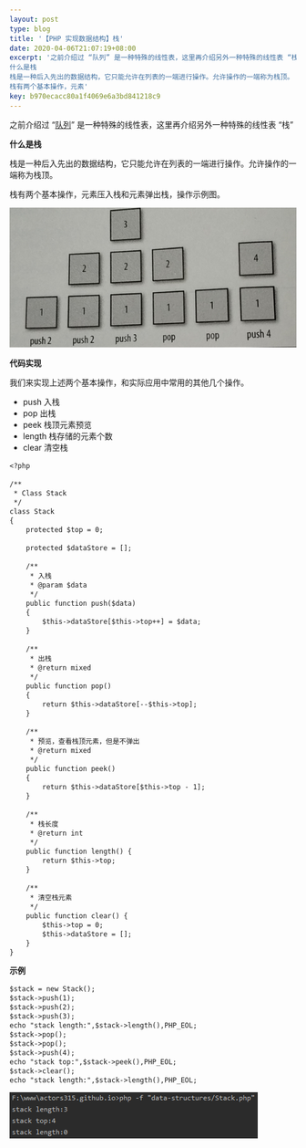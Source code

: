 ```yaml
---  
layout: post  
type: blog  
title: '【PHP 实现数据结构】栈'  
date: 2020-04-06T21:07:19+08:00  
excerpt: '之前介绍过 “队列” 是一种特殊的线性表，这里再介绍另外一种特殊的线性表 “栈”
什么是栈
栈是一种后入先出的数据结构，它只能允许在列表的一端进行操作。允许操作的一端称为栈顶。
栈有两个基本操作，元素'  
key: b970ecacc80a1f4069e6a3bd841218c9  
---  
```


之前介绍过 “[队列](https://segmentfault.com/a/1190000017772194)” 是一种特殊的线性表，这里再介绍另外一种特殊的线性表 “栈”

**什么是栈**

栈是一种后入先出的数据结构，它只能允许在列表的一端进行操作。允许操作的一端称为栈顶。

栈有两个基本操作，元素压入栈和元素弹出栈，操作示例图。

![image.png](/blog/files/images/20030b452985c6a71e3ec19f69ec1ca9.png "image.png")

**代码实现**

我们来实现上述两个基本操作，和实际应用中常用的其他几个操作。

- push 入栈
- pop 出栈
- peek 栈顶元素预览
- length 栈存储的元素个数
- clear 清空栈

```
<?php

/**
 * Class Stack
 */
class Stack
{
    protected $top = 0;

    protected $dataStore = [];

    /**
     * 入栈
     * @param $data
     */
    public function push($data)
    {
        $this->dataStore[$this->top++] = $data;
    }

    /**
     * 出栈
     * @return mixed
     */
    public function pop()
    {
        return $this->dataStore[--$this->top];
    }

    /**
     * 预览，查看栈顶元素，但是不弹出
     * @return mixed
     */
    public function peek()
    {
        return $this->dataStore[$this->top - 1];
    }

    /**
     * 栈长度
     * @return int
     */
    public function length() {
        return $this->top;
    }

    /**
     * 清空栈元素
     */
    public function clear() {
        $this->top = 0;
        $this->dataStore = [];
    }
}
```

**示例**

```
$stack = new Stack();
$stack->push(1);
$stack->push(2);
$stack->push(3);
echo "stack length:",$stack->length(),PHP_EOL;
$stack->pop();
$stack->pop();
$stack->push(4);
echo "stack top:",$stack->peek(),PHP_EOL;
$stack->clear();
echo "stack length:",$stack->length(),PHP_EOL;
```

![image.png](/blog/files/images/cc4bb682e5221e661bf3265e36debfce.png "image.png")